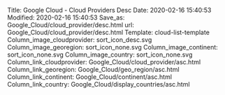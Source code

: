 Title: Google Cloud - Cloud Providers Desc
Date: 2020-02-16 15:40:53
Modified: 2020-02-16 15:40:53
Save_as: Google_Cloud/cloud_provider/desc.html
url: Google_Cloud/cloud_provider/desc.html
Template: cloud-list-template
Column_image_cloudprovider: sort_icon_desc.svg
Column_image_georegion: sort_icon_none.svg
Column_image_continent: sort_icon_none.svg
Column_image_country: sort_icon_none.svg
Column_link_cloudprovider: Google_Cloud/cloud_provider/asc.html
Column_link_georegion: Google_Cloud/geo_region/asc.html
Column_link_continent: Google_Cloud/continent/asc.html
Column_link_country: Google_Cloud/display_countries/asc.html